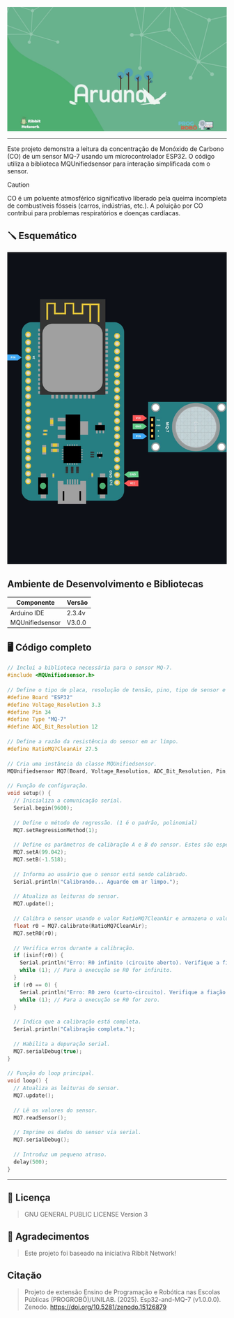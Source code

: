 ![BannerProject](https://raw.githubusercontent.com/POGROBO-UNILAB/Esp32-and-MQ-7/refs/heads/main/img/BannerAruanaUpdate.jpg)

---

Este projeto demonstra a leitura da concentração de Monóxido de Carbono (CO) de um sensor MQ-7 usando um microcontrolador ESP32. O código utiliza a biblioteca MQUnifiedsensor para interação simplificada com o sensor.

> [!CAUTION]
> CO é um poluente atmosférico significativo liberado pela queima incompleta de combustíveis fósseis (carros, indústrias, etc.). A poluição por CO contribui para problemas respiratórios e doenças cardíacas. 

## 🪛 Esquemático

![BannerProject](https://raw.githubusercontent.com/POGROBO-UNILAB/Esp32-and-MQ-7/refs/heads/main/img/esquematico.jpg)

## Ambiente de Desenvolvimento e Bibliotecas

| Componente  |  Versão      |
|-------------|--------------|
| Arduino IDE | 2.3.4v       |
| MQUnifiedsensor | V3.0.0   | 

## 🖥️ Código completo

```cpp
// Inclui a biblioteca necessária para o sensor MQ-7.
#include <MQUnifiedsensor.h>

// Define o tipo de placa, resolução de tensão, pino, tipo de sensor e resolução de bits do ADC.
#define Board "ESP32"
#define Voltage_Resolution 3.3
#define Pin 34
#define Type "MQ-7"
#define ADC_Bit_Resolution 12

// Define a razão da resistência do sensor em ar limpo.
#define RatioMQ7CleanAir 27.5

// Cria uma instância da classe MQUnifiedsensor.
MQUnifiedsensor MQ7(Board, Voltage_Resolution, ADC_Bit_Resolution, Pin, Type);

// Função de configuração.
void setup() {
  // Inicializa a comunicação serial.
  Serial.begin(9600);

  // Define o método de regressão. (1 é o padrão, polinomial)
  MQ7.setRegressionMethod(1);

  // Define os parâmetros de calibração A e B do sensor. Estes são específicos do sensor.
  MQ7.setA(99.042);
  MQ7.setB(-1.518);

  // Informa ao usuário que o sensor está sendo calibrado.
  Serial.println("Calibrando... Aguarde em ar limpo.");

  // Atualiza as leituras do sensor.
  MQ7.update();

  // Calibra o sensor usando o valor RatioMQ7CleanAir e armazena o valor R0.
  float r0 = MQ7.calibrate(RatioMQ7CleanAir);
  MQ7.setR0(r0);

  // Verifica erros durante a calibração.
  if (isinf(r0)) {
    Serial.println("Erro: R0 infinito (circuito aberto). Verifique a fiação.");
    while (1); // Para a execução se R0 for infinito.
  }
  if (r0 == 0) {
    Serial.println("Erro: R0 zero (curto-circuito). Verifique a fiação.");
    while (1); // Para a execução se R0 for zero.
  }

  // Indica que a calibração está completa.
  Serial.println("Calibração completa.");

  // Habilita a depuração serial.
  MQ7.serialDebug(true);
}

// Função do loop principal.
void loop() {
  // Atualiza as leituras do sensor.
  MQ7.update();

  // Lê os valores do sensor.
  MQ7.readSensor();

  // Imprime os dados do sensor via serial.
  MQ7.serialDebug();

  // Introduz um pequeno atraso.
  delay(500);
}
```
---

## 📄 Licença

   >GNU GENERAL PUBLIC LICENSE Version 3

## 🚀 Agradecimentos

  >Este projeto foi baseado na iniciativa Ribbit Network!

## Citação

>Projeto de extensão Ensino de Programação e Robótica nas Escolas Públicas (PROGROBÔ)/UNILAB. (2025). Esp32-and-MQ-7 (v1.0.0.0). Zenodo. https://doi.org/10.5281/zenodo.15126879
